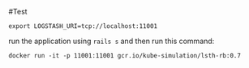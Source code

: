 #Test

```
export LOGSTASH_URI=tcp://localhost:11001  
```

run the application using `rails s` and then run this command:

```
docker run -it -p 11001:11001 gcr.io/kube-simulation/lsth-rb:0.7    
```
